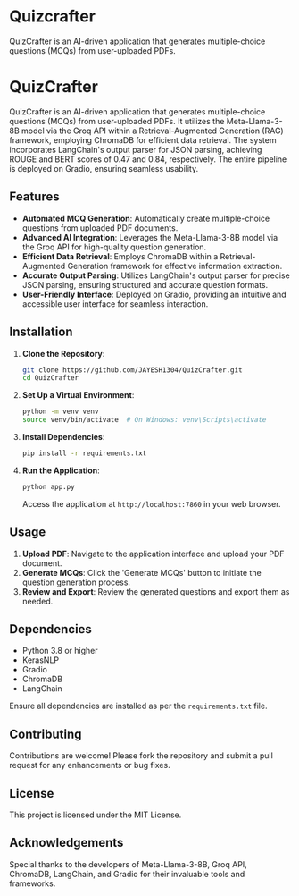 # Quizcrafter
QuizCrafter is an AI-driven application that generates multiple-choice questions (MCQs) from user-uploaded PDFs.

# QuizCrafter

QuizCrafter is an AI-driven application that generates multiple-choice questions (MCQs) from user-uploaded PDFs. It utilizes the Meta-Llama-3-8B model via the Groq API within a Retrieval-Augmented Generation (RAG) framework, employing ChromaDB for efficient data retrieval. The system incorporates LangChain's output parser for JSON parsing, achieving ROUGE and BERT scores of 0.47 and 0.84, respectively. The entire pipeline is deployed on Gradio, ensuring seamless usability.

## Features

- **Automated MCQ Generation**: Automatically create multiple-choice questions from uploaded PDF documents.
- **Advanced AI Integration**: Leverages the Meta-Llama-3-8B model via the Groq API for high-quality question generation.
- **Efficient Data Retrieval**: Employs ChromaDB within a Retrieval-Augmented Generation framework for effective information extraction.
- **Accurate Output Parsing**: Utilizes LangChain's output parser for precise JSON parsing, ensuring structured and accurate question formats.
- **User-Friendly Interface**: Deployed on Gradio, providing an intuitive and accessible user interface for seamless interaction.

## Installation

1. **Clone the Repository**:

   ```bash
   git clone https://github.com/JAYESH1304/QuizCrafter.git
   cd QuizCrafter
   ```

2. **Set Up a Virtual Environment**:

   ```bash
   python -m venv venv
   source venv/bin/activate  # On Windows: venv\Scripts\activate
   ```

3. **Install Dependencies**:

   ```bash
   pip install -r requirements.txt
   ```

4. **Run the Application**:

   ```bash
   python app.py
   ```

   Access the application at `http://localhost:7860` in your web browser.

## Usage

1. **Upload PDF**: Navigate to the application interface and upload your PDF document.
2. **Generate MCQs**: Click the 'Generate MCQs' button to initiate the question generation process.
3. **Review and Export**: Review the generated questions and export them as needed.

## Dependencies

- Python 3.8 or higher
- KerasNLP
- Gradio
- ChromaDB
- LangChain

Ensure all dependencies are installed as per the `requirements.txt` file.

## Contributing

Contributions are welcome! Please fork the repository and submit a pull request for any enhancements or bug fixes.

## License

This project is licensed under the MIT License.

## Acknowledgements

Special thanks to the developers of Meta-Llama-3-8B, Groq API, ChromaDB, LangChain, and Gradio for their invaluable tools and frameworks.

